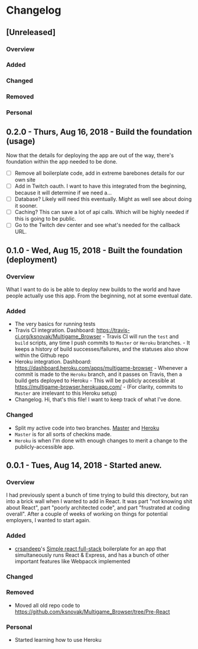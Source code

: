 # Changelog

## [Unreleased]

### Overview

### Added

### Changed

### Removed

### Personal

## 0.2.0 - Thurs, Aug 16, 2018 - Build the foundation (usage)

Now that the details for deploying the app are out of the way, there's foundation within the app needed to be done.

- [ ] Remove all boilerplate code, add in extreme barebones details for our own site
- [ ] Add in Twitch oauth. I want to have this integrated from the beginning, because it will determine if we need a...
- [ ] Database? Likely will need this eventually. Might as well see about doing it sooner.
- [ ] Caching? This can save a lot of api calls. Which will be highly needed if this is going to be public.
- [ ] Go to the Twitch dev center and see what's needed for the callback URL.

## 0.1.0 - Wed, Aug 15, 2018 - Built the foundation (deployment)

### Overview

What I want to do is be able to deploy new builds to the world and have people actually use this app. From the beginning, not at some eventual date.

### Added

- The very basics for running tests
- Travis CI integration. Dashboard: <https://travis-ci.org/ksnovak/Multigame_Browser> - Travis CI will run the `test` and `build` scripts, any time I push commits to `Master` or `Heroku` branches. - It keeps a history of build successes/failures, and the statuses also show within the Github repo
- Heroku integration. Dashboard: <https://dashboard.heroku.com/apps/multigame-browser> - Whenever a commit is made to the `Heroku` branch, and it passes on Travis, then a build gets deployed to Heroku - This will be publicly accessible at <https://multigame-browser.herokuapp.com/> - (For clarity, commits to `Master` are irrelevant to this Heroku setup)
- Changelog. Hi, that's this file! I want to keep track of what I've done.

### Changed

- Split my active code into two branches. [Master](https://github.com/ksnovak/Multigame_Browser) and [Heroku](https://github.com/ksnovak/Multigame_Browser/tree/Heroku)
- `Master` is for all sorts of checkins made.
- `Heroku` is when I'm done with enough changes to merit a change to the publicly-accessible app.

## 0.0.1 - Tues, Aug 14, 2018 - Started anew.

### Overview

I had previously spent a bunch of time trying to build this directory, but ran into a brick wall when I wanted to add in React. It was part "not knowing shit about React", part "poorly architected code", and part "frustrated at coding overall". After a couple of weeks of working on things for potential employers, I wanted to start again.

### Added

- [crsandeep](https://github.com/crsandeep)'s [Simple react full-stack](https://github.com/crsandeep/simple-react-full-stack) boilerplate for an app that simultaneously runs React & Express, and has a bunch of other important features like Webpacck implemented

### Changed

### Removed

- Moved all old repo code to <https://github.com/ksnovak/Multigame_Browser/tree/Pre-React>

### Personal

- Started learning how to use Heroku
